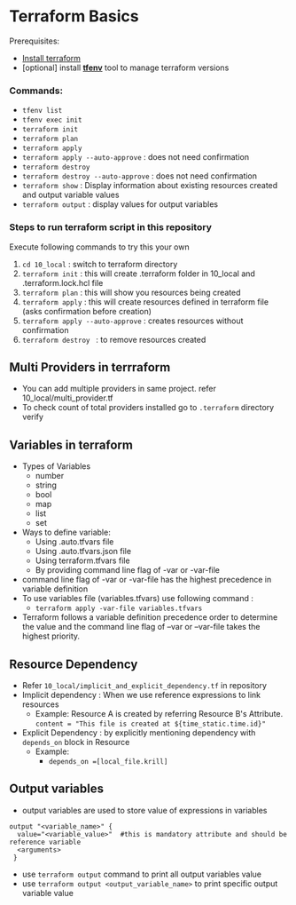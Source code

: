 # Terraform Basics

Prerequisites:
* [Install terraform](https://developer.hashicorp.com/terraform/tutorials/aws-get-started/install-cli)
* [optional] install [**tfenv**](https://github.com/tfutils/tfenv) tool to manage terraform versions

### Commands:
- ```tfenv list```
- ```tfenv exec init```
- ```terraform init```
- ```terraform plan```
- ```terraform apply```
- ```terraform apply --auto-approve``` : does not need confirmation
- ```terraform destroy ```
- ```terraform destroy --auto-approve``` : does not need confirmation
- ```terraform show``` : Display information about existing resources created and output variable values
- ```terraform output``` : display values for output variables

### Steps to run terraform script in this repository
Execute following commands to try this your own
1. ```cd 10_local``` : switch to terraform directory
2. ```terraform init``` : this will create .terraform folder in 10_local and .terraform.lock.hcl file
3. ```terraform plan``` : this will show you resources being created
4. ```terraform apply``` : this will create resources defined in terraform file (asks confirmation before creation)
5. ```terraform apply --auto-approve``` : creates resources without confirmation
6. ```terraform destroy ``` : to remove resources created


## Multi Providers in terrraform
* You can add multiple providers in same project. refer 10_local/multi_provider.tf
* To check count of total providers installed go to ```.terraform``` directory verify


## Variables in terraform
* Types of Variables
  * number
  * string
  * bool
  * map
  * list 
  * set
* Ways to define variable:
  * Using .auto.tfvars file
  * Using .auto.tfvars.json file
  * Using terraform.tfvars file
  * By providing command line flag of -var or -var-file
* command line flag of -var or -var-file has the highest precedence in variable definition
* To use  variables file (variables.tfvars) use following command : 
  * ```terraform apply -var-file variables.tfvars```
* Terraform follows a variable definition precedence order to determine the value and the command line flag of –var or –var-file takes the highest priority.

## Resource Dependency
* Refer ```10_local/implicit_and_explicit_dependency.tf``` in repository
* Implicit dependency : When we use reference expressions to link resources
  * Example: Resource A is created by referring Resource B's Attribute. 
    ```content = "This file is created at ${time_static.time.id}"```
* Explicit Dependency : by explicitly mentioning dependency with ```depends_on``` block in Resource
  * Example:
    * ``` depends_on =[local_file.krill] ```

## Output variables
* output variables are used to store value of expressions in variables
```
output "<variable_name>" {
  value="<variable_value>"  #this is mandatory attribute and should be reference variable
  <arguments>
 }
```
* use ```terraform output``` command to print all output variables value
* use ```terraform output <output_variable_name>``` to print specific output variable value





